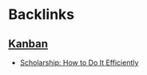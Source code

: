 
# Backlinks
## [Kanban](<Kanban.md>)
- [Scholarship: How to Do It Efficiently](<Scholarship: How to Do It Efficiently.md>)

